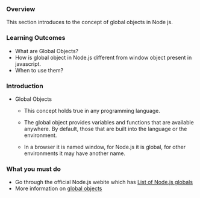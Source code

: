 ### Overview

This section introduces to the concept of global objects in Node js.

### Learning Outcomes
- What are Global Objects?
- How is global object in Node.js different from window object present in javascript.
- When to use them?


### Introduction
- Global Objects
	- This concept holds true in any programming language.
  
    - The global object provides variables and functions that are available anywhere. By default, those that are built into the language or the environment.
  
    - In a browser it is named window, for Node.js it is global, for other environments it may have another name.
    
   
### What you must do
- Go through the official Node.js webite which has [List of Node.js globals](https://nodejs.org/api/globals.html#globals_global_objects)
- More information on [global objects](https://www.youtube.com/watch?v=jn8PZNBmKm0&t=7s)
